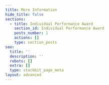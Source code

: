 ```yaml
---
title: More Information
hide_title: false
sections:
  - title: Individual Performance Award
    section_id: Individual Performance Award
    posts_number: 1
    actions: []
    type: section_posts
seo:
  title: ''
  description: ''
  robots: []
  extra: []
  type: stackbit_page_meta
layout: advanced
---
```

